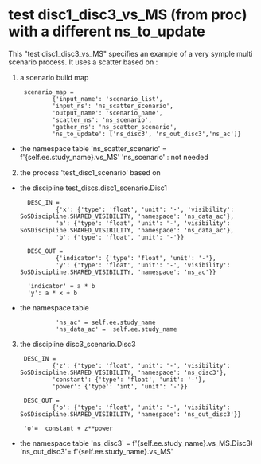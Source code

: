# test disc1_disc3_vs_MS (from proc) with a different ns_to_update
This "test disc1_disc3_vs_MS" specifies an example of a very symple multi scenario process.
It uses a scatter based on :


1) a scenario build map

		scenario_map = 
				{'input_name': 'scenario_list',
				'input_ns': 'ns_scatter_scenario',
				'output_name': 'scenario_name',
				'scatter_ns': 'ns_scenario',
				'gather_ns': 'ns_scatter_scenario',
				'ns_to_update': ['ns_disc3', 'ns_out_disc3','ns_ac']}
				
- the namespace table 
				'ns_scatter_scenario' = f'{self.ee.study_name}.vs_MS'
				'ns_scenario' : not needed
				
2) the process 'test_disc1_scenario' based on 
- the discipline test_discs.disc1_scenario.Disc1

		DESC_IN = 
				{'x': {'type': 'float', 'unit': '-', 'visibility': SoSDiscipline.SHARED_VISIBILITY, 'namespace': 'ns_data_ac'},
				'a': {'type': 'float', 'unit': '-', 'visibility': SoSDiscipline.SHARED_VISIBILITY, 'namespace': 'ns_data_ac'},
				'b': {'type': 'float', 'unit': '-'}}

		DESC_OUT =
				{'indicator': {'type': 'float', 'unit': '-'},
				'y': {'type': 'float', 'unit': '-', 'visibility': SoSDiscipline.SHARED_VISIBILITY, 'namespace': 'ns_ac'}}
	
		'indicator' = a * b
		'y': a * x + b
- the namespace table 

				'ns_ac' = self.ee.study_name
				'ns_data_ac' =  self.ee.study_name


3) the discipline disc3_scenario.Disc3

		DESC_IN = 
				{'z': {'type': 'float', 'unit': '-', 'visibility': SoSDiscipline.SHARED_VISIBILITY, 'namespace': 'ns_disc3'},
				'constant': {'type': 'float', 'unit': '-'},
				'power': {'type': 'int', 'unit': '-'}}

		DESC_OUT =
				{'o': {'type': 'float', 'unit': '-', 'visibility': SoSDiscipline.SHARED_VISIBILITY, 'namespace': 'ns_out_disc3'}}
	
		'o'=  constant + z**power
		
- the namespace table 
				'ns_disc3' = f'{self.ee.study_name}.vs_MS.Disc3)
				'ns_out_disc3'=  f'{self.ee.study_name}.vs_MS'